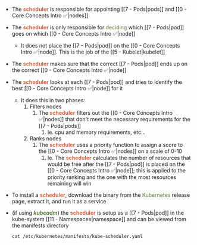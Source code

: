 - The <b><span style="color:#d46644">scheduler</span></b> is responsible for appointing [[7 - Pods|pods]] and [[0 - Core Concepts Intro ✅|nodes]]

- The <b><span style="color:#d46644">scheduler</span></b> is only responsible for <span style="color:#5c7e3e">deciding</span> which [[7 - Pods|pod]] goes on which [[0 - Core Concepts Intro ✅|node]]
	- It does not place the [[7 - Pods|pod]] on the [[0 - Core Concepts Intro ✅|node]]. This is the job of the [[5 - Kubelet|kubelet]]

- The <b><span style="color:#d46644">scheduler</span></b> makes sure that the correct [[7 - Pods|pod]] ends up on the correct [[0 - Core Concepts Intro ✅|node]]

- The <b><span style="color:#d46644">scheduler</span></b> looks at each [[7 - Pods|pod]] and tries to identify the best [[0 - Core Concepts Intro ✅|node]] for it
	- It does this in two phases:
		1. Filters nodes
			1. The <b><span style="color:#d46644">scheduler</span></b> filters out the [[0 - Core Concepts Intro ✅|nodes]] that don't meet the necessary requirements for the [[7 - Pods|pods]]
				1. Ie. cpu and memory requirements, etc…
		2. Ranks nodes
			1. The <b><span style="color:#d46644">scheduler</span></b> uses a priority function to assign a score to the [[0 - Core Concepts Intro ✅|nodes]] on a scale of 0-10
				1. Ie. The <b><span style="color:#d46644">scheduler</span></b> calculates the number of resources that would be free after the [[7 - Pods|pod]] is placed on the [[0 - Core Concepts Intro ✅|node]]; this is applied to the priority ranking and the one with the most resources remaining will win

- To install a <b><span style="color:#d46644">scheduler</span></b>, download the binary from the <span style="color:#5c7e3e">Kubernetes</span> release page, extract it, and run it as a service

- (if using <b><i><span style="color:#5c7e3e">kubeadm</span></i></b>) the <b><span style="color:#d46644">scheduler</span></b> is setup as a [[7 - Pods|pod]] in the kube-system [[11 - Namespaces|namespace]] and can be viewed from the manifests directory

	`cat /etc/kubernetes/manifests/kube-scheduler.yaml`
